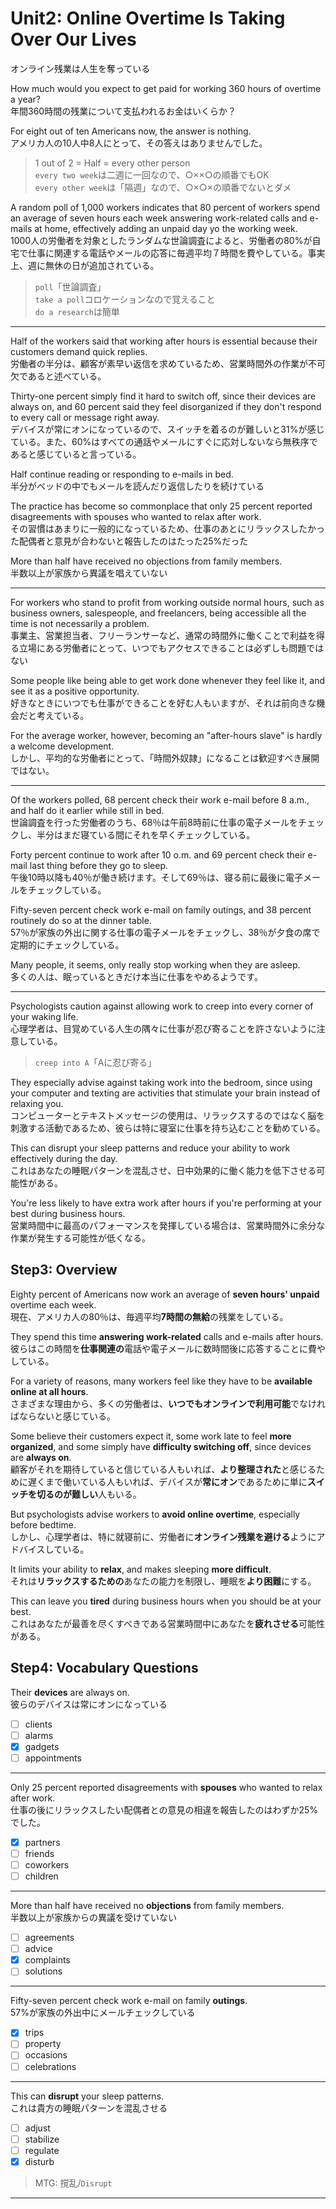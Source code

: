 # Unit2: Online Overtime Is Taking Over Our Lives

オンライン残業は人生を奪っている

How much would you expect to get paid for working 360 hours of overtime a year?  
年間360時間の残業について支払われるお金はいくらか？

For eight out of ten Americans now, the answer is nothing.  
アメリカ人の10人中8人にとって、その答えはありませんでした。

> 1 out of 2 = Half = every other person  
> `every two week`は二週に一回なので、○××○の順番でもOK  
> `every other week`は「隔週」なので、○×○×の順番でないとダメ

A random poll of 1,000 workers indicates that 80 percent of workers spend an average of seven hours each week answering work-related calls and e-mails at home, effectively adding an unpaid day yo the working week.  
1000人の労働者を対象としたランダムな世論調査によると、労働者の80%が自宅で仕事に関連する電話やメールの応答に毎週平均７時間を費やしている。事実上、週に無休の日が追加されている。

> `poll`「世論調査」  
> `take a poll`コロケーションなので覚えること  
> `do a research`は簡単

---

Half of the workers said that working after hours is essential because their customers demand quick replies.  
労働者の半分は、顧客が素早い返信を求めているため、営業時間外の作業が不可欠であると述べている。

Thirty-one percent simply find it hard to switch off, since their devices are always on, and 60 percent said they feel disorganized if they don't respond to every call or message right away.  
デバイスが常にオンになっているので、スイッチを着るのが難しいと31%が感じている。また、60%はすべての通話やメールにすぐに応対しないなら無秩序であると感じていると言っている。

Half continue reading or responding to e-mails in bed.  
半分がベッドの中でもメールを読んだり返信したりを続けている

The practice has become so commonplace that only 25 percent reported disagreements with spouses who wanted to relax after work.  
その習慣はあまりに一般的になっているため、仕事のあとにリラックスしたかった配偶者と意見が合わないと報告したのはたった25%だった

More than half have received no objections from family members.  
半数以上が家族から異議を唱えていない

---

For workers who stand to profit from working outside normal hours, such as business owners, salespeople, and freelancers, being accessible all the time is not necessarily a problem.  
事業主、営業担当者、フリーランサーなど、通常の時間外に働くことで利益を得る立場にある労働者にとって、いつでもアクセスできることは必ずしも問題ではない

Some people like being able to get work done whenever they feel like it, and see it as a positive opportunity.  
好きなときにいつでも仕事ができることを好む人もいますが、それは前向きな機会だと考えている。

For the average worker, however, becoming an "after-hours slave" is hardly a welcome development.  
しかし、平均的な労働者にとって、「時間外奴隷」になることは歓迎すべき展開ではない。

---

Of the workers polled, 68 percent check their work e-mail before 8 a.m., and half do it earlier while still in bed.  
世論調査を行った労働者のうち、68％は午前8時前に仕事の電子メールをチェックし、半分はまだ寝ている間にそれを早くチェックしている。

Forty percent continue to work after 10 o.m. and 69 percent check their e-mail last thing before they go to sleep.  
午後10時以降も40％が働き続けます。そして69％は、寝る前に最後に電子メールをチェックしている。

Fifty-seven percent check work e-mail on family outings, and 38 percent routinely do so at the dinner table.  
57％が家族の外出に関する仕事の電子メールをチェックし、38％が夕食の席で定期的にチェックしている。

Many people, it seems, only really stop working when they are asleep.  
多くの人は、眠っているときだけ本当に仕事をやめるようです。

---

Psychologists caution against allowing work to creep into every corner of your waking life.  
心理学者は、目覚めている人生の隅々に仕事が忍び寄ることを許さないように注意している。

> `creep into A`「Aに忍び寄る」  

They especially advise against taking work into the bedroom, since using your computer and texting are activities that stimulate your brain instead of relaxing you.  
コンピューターとテキストメッセージの使用は、リラックスするのではなく脳を刺激する活動であるため、彼らは特に寝室に仕事を持ち込むことを勧めている。

This can disrupt your sleep patterns and reduce your ability to work effectively during the day.  
これはあなたの睡眠パターンを混乱させ、日中効果的に働く能力を低下させる可能性がある。

You're less likely to have extra work after hours if you're performing at your best during business hours.  
営業時間中に最高のパフォーマンスを発揮している場合は、営業時間外に余分な作業が発生する可能性が低くなる。

## Step3: Overview

Eighty percent of Americans now work an average of **seven hours' unpaid** overtime each week.  
現在、アメリカ人の80％は、毎週平均**7時間の無給**の残業をしている。

They spend this time **answering work-related** calls and e-mails after hours.  
彼らはこの時間を**仕事関連の**電話や電子メールに数時間後に応答することに費やしている。

For a variety of reasons, many workers feel like they have to be **available online at all hours**.  
さまざまな理由から、多くの労働者は、**いつでもオンラインで利用可能**でなければならないと感じている。

Some believe their customers expect it, some work late to feel **more organized**, and some simply have **difficulty switching off**, since devices are **always on**.  
顧客がそれを期待していると信じている人もいれば、**より整理された**と感じるために遅くまで働いている人もいれば、デバイスが**常にオン**であるために単に**スイッチを切るのが難しい**人もいる。

But psychologists advise workers to **avoid online overtime**, especially before bedtime.  
しかし、心理学者は、特に就寝前に、労働者に**オンライン残業を避ける**ようにアドバイスしている。

It limits your ability to **relax**, and makes sleeping **more difficult**.  
それは**リラックスするための**あなたの能力を制限し、睡眠を**より困難**にする。

This can leave you **tired** during business hours when you should be at your best.  
これはあなたが最善を尽くすべきである営業時間中にあなたを**疲れさせる**可能性がある。

## Step4: Vocabulary Questions

Their **devices** are always on.  
彼らのデバイスは常にオンになっている

- [ ] clients
- [ ] alarms
- [x] gadgets
- [ ] appointments

---

Only 25 percent reported disagreements with **spouses** who wanted to relax after work.  
仕事の後にリラックスしたい配偶者との意見の相違を報告したのはわずか25%でした。

- [x] partners
- [ ] friends
- [ ] coworkers
- [ ] children

---

More than half have received no **objections** from family members.  
半数以上が家族からの異議を受けていない

- [ ] agreements
- [ ] advice
- [x] complaints
- [ ] solutions

---

Fifty-seven percent check work e-mail on family **outings**.  
57%が家族の外出中にメールチェックしている

- [x] trips
- [ ] property
- [ ] occasions
- [ ] celebrations

---

This can **disrupt** your sleep patterns.  
これは貴方の睡眠パターンを混乱させる

- [ ] adjust
- [ ] stabilize
- [ ] regulate
- [x] disturb

> MTG: 撹乱/`Disrupt`

---
